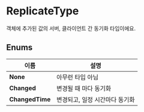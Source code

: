 # **ReplicateType**


객체에 추가된 값의 서버, 클라이언트 간 동기화 타입이에요. 
## **Enums**

 **이름** | **설명** |
 --- | --- |
**None** |아무런 타입 아님 |
**Changed** |변경될 때 마다 동기화 |
**ChangedTime** |변경되고, 일정 시간마다 동기화 |
